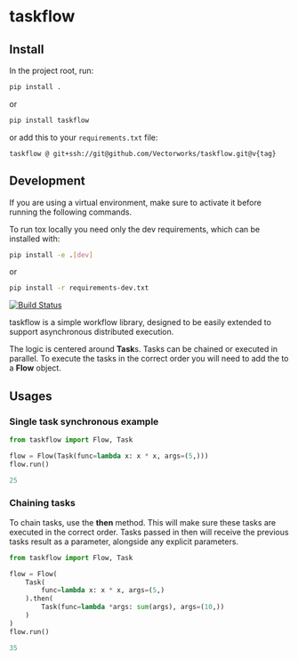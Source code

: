 # taskflow

## Install
In the project root, run:

```bash
pip install .
```
or
```bash
pip install taskflow
```
or add this to your `requirements.txt` file:

`taskflow @ git+ssh://git@github.com/Vectorworks/taskflow.git@v{tag}`

## Development
If you are using a virtual environment, make sure to activate it before running the following commands.

To run tox locally you need only the dev requirements, which can be installed with:

```bash
pip install -e .[dev]
```
or

```bash
pip install -r requirements-dev.txt
```


[![Build Status](https://travis-ci.com/Vectorworks/taskflow.svg?branch=master)](https://travis-ci.com/Vectorworks/taskflow)

taskflow is a simple workflow library, designed to be easily extended to support asynchronous distributed execution.   

The logic is centered around **Task**s. Tasks can be chained or executed in parallel. To execute the tasks in the correct order you will need to add the to a **Flow** object.


## Usages
### Single task synchronous example
```python
from taskflow import Flow, Task

flow = Flow(Task(func=lambda x: x * x, args=(5,)))
flow.run()

25
```

### Chaining tasks
To chain tasks, use the **then** method. This will make sure these tasks are executed in the correct order. Tasks passed in then will receive the previous tasks result as a parameter, alongside any explicit parameters.

```python
from taskflow import Flow, Task

flow = Flow(
    Task(
        func=lambda x: x * x, args=(5,)
    ).then(
        Task(func=lambda *args: sum(args), args=(10,))
    )
)
flow.run()

35
```
